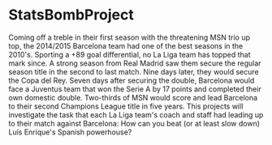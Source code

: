 # StatsBombProject

Coming off a treble in their first season with the threatening MSN trio up top, the 2014/2015 Barcelona team had one of the best seasons in the 2010's. Sporting a +89 goal differential, no La Liga team has topped that mark since. A strong season from Real Madrid saw them secure the regular season title in the second to last match. Nine days later, they would secure the Copa del Rey. Seven days after securing the double, Barcelona would face a Juventus team that won the Serie A by 17 points and completed their own domestic double. Two-thirds of MSN would score and lead Barcelona to their second Champions League title in five years. This projects will investigate the task that each La Liga team's coach and staff had leading up to their match against Barcelona: How can you beat (or at least slow down) Luis Enrique's Spanish powerhouse?
